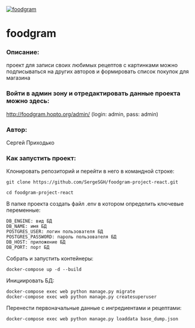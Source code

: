 [![foodgram](https://github.com/SergeSGH/foodgram-project-react/actions/workflows/main.yml/badge.svg)](https://github.com/SergeSGH/foodgram-project-react/actions/workflows/main.yml)
# foodgram
### Описание:
проект для записи своих любимых рецептов с картинками
можно подписываться на других авторов и формировать список покупок для магазина

### Войти в админ зону и отредактировать данные проекта можно здесь:
http://foodgram.hopto.org/admin/ (login: admin, pass: admin)

### Автор:
Сергей Приходько

### Как запустить проект: 

Клонировать репозиторий и перейти в него в командной строке:
```
git clone https://github.com/SergeSGH/foodgram-project-react.git
```
```
cd foodgram-project-react
```
В папке проекта создать файл .env в котором определить ключевые переменные:  
```
DB_ENGINE: вид БД
DB_NAME: имя БД
POSTGRES_USER: логин пользователя БД
POSTGRES_PASSWORD: пароль пользователя БД
DB_HOST: приложение БД 
DB_PORT: порт БД
```
Собрать и запустить контейнеры:
```
docker-compose up -d --build
```

Инициировать БД:
```
docker-compose exec web python manage.py migrate
docker-compose exec web python manage.py createsuperuser
```
Перенести первоначальные данные с ингредиентами и рецептами:
```
docker-compose exec web python manage.py loaddata base_dump.json
```
